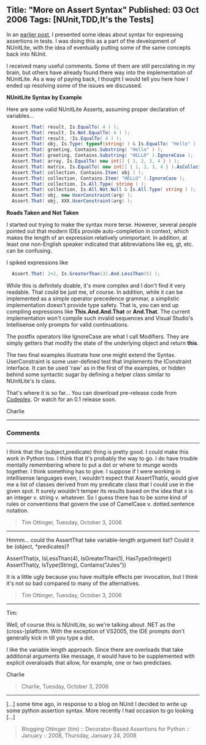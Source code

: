 Title: "More on Assert Syntax"
Published: 03 Oct 2006
Tags: [NUnit,TDD,It's the Tests]
---
In an [earlier post](/posts/thinking-about-assert-syntax.html), I presented some ideas about syntax for expressing assertions in tests. I was doing this as a part of the development of NUnitLite, with the idea of eventually putting some of the same concepts back into NUnit.

I received many useful comments. Some of them are still percolating in my brain, but others have already found there way into the implementation of NUnitLite. As a way of paying back, I thought I would tell you here how I ended up resolving some of the issues we discussed.

**NUnitLite Syntax by Example**

Here are some valid NUnitLite Asserts, assuming proper declaration of variables...

```csharp
  Assert.That( result, Is.EqualTo( 4 ) );
  Assert.That( result, Is.Not.EqualTo( 4 ) );
  Assert.That( result, !Is.EqualTo( 4 ) );
  Assert.That( obj, Is.Type( typeof(string) ) & Is.EqualTo( "Hello" ) );
  Assert.That( greeting, Contains.Substring( "Hello" ) );
  Assert.That( greeting, Contains.Substring( "HELLO" ).IgnoreCase );
  Assert.That( array, Is.EqualTo( new int[] { 1, 2, 3, 4 } ) );
  Assert.That( matrix, Is.EqualTo( new int[] { 1, 2, 3, 4 } ).AsCollection );
  Assert.That( collection, Contains.Item( obj ) );
  Assert.That( collection, Contains.Item( "HELLO" ).IgnoreCase );
  Assert.That( collection, Is.All.Type( string ) );
  Assert.That( collection, Is.All.Not.Null & Is.All.Type( string ) );
  Assert.That( obj, new UserConstraint(arg) );
  Assert.That( obj, XXX.UserConstraint(arg) );
```


**Roads Taken and Not Taken**

I started out trying to make the syntax more terse. However, several people pointed out that modern IDEs provide auto-completion in context, which makes the length of an expression relatively unimportant. In addition, at least one non-English speaker indicated that abbreviations like eq, gt, etc. can be confusing.

I spiked expressions like


```csharp
  Assert.That( 2+2, Is.GreaterThan(3).And.LessThan(5) );
```

While this is definitely doable, it's more complex and I don't find it very readable. That could be just me, of course. In addition, while it can be implemented as a simple 
operator precedence grammar, a simplistic implementation doesn't provide type safety. That is, you can end up compiling expressions like **This.And.And.That** or **And.That**. The current implementation won't compile such invalid sequences and Visual Studio's Intellisense only prompts for valid continuations.

The postfix operators like IgnoreCase are what I call Modifiers. They are simply getters that modify the state of the underlying object and return **this**.

The two final examples illustrate how one might extend the Syntax. UserConstraint is some user-defined test that implements the IConstraint interface. It can be used 'raw' as in the first of the examples, or hidden behind some syntactic sugar by defining a helper class similar to NUnitLite's Is class.

That's where it is so far... You can download pre-release code from <a href="http://www.codeplex.com/SourceControl/ListDownloadableCommits.aspx?ProjectName=NUnitLite">Codeplex</a>. Or watch for an 0.1 release soon.

Charlie

---

### Comments

---

I think that the (subject,predicate) thing is pretty good. I could make this work in Python too.   I think that it's probably the way to go. I do have trouble mentally remembering where to put a dot or where to munge words together.  I think something has to give.  I suppose if I were working in intellisense languages even, I wouldn't expect that
        AssertThat(x, 
would give me a list of classes derived from my predicate class that I could use in the given spot.  It surely wouldn't temper its results based on the idea that x is an integer v. string v. whatever.  So I guess there has to be some kind of rules or conventions that govern the use of CamelCase v. dotted.sentence notation.
>Tim Ottinger, Tuesday, October 3, 2006

---

Hmmm... could the AssertThat take variable-length argument list? Could it be (object, *predicates)? 

AssertThat(x, IsLessThan(4), IsGreaterThan(1), HasType(Integer))
AssertThat(y, IsType(String), Contains("Jules"))

It is a little ugly because you have multiple effects per invocation, but I think it's not so bad compared to many of the alternatives.
>Tim Ottinger, Tuesday, October 3, 2006

---

Tim: 

Well, of course this is NUnitLite, so we're talking about .NET as the (cross-)platform. With the exception of VS2005, the IDE prompts don't generally kick in till you type a dot.

I like the variable length approach. Since there are overloads that take additional arguments like message, it would have to be supplemented with explicit overaloads that allow, for example, one or two predictaes.

Charlie
>Charlie, Tuesday, October 3, 2006

---

[...] some time ago, in response to a blog on NUnit I decided to write up some python assertion syntax. More recently I had occasion to go looking [...]
>Blogging Ottinger (tim) :: Decorator-Based Assertions for Python :: January :: 2008, Thursday, January 24, 2008
